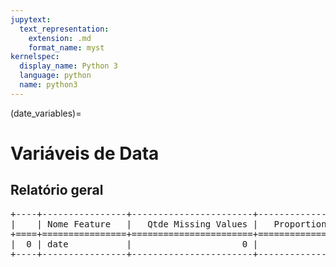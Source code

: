 ```yaml
--- 
jupytext:
  text_representation:
    extension: .md
    format_name: myst
kernelspec:
  display_name: Python 3
  language: python
  name: python3
---
```


(date_variables)= 

# Variáveis de Data
## Relatório geral

<pre>
+----+----------------+-----------------------+-----------------------------+
|    | Nome Feature   |   Qtde Missing Values |   Proportion Missing Values |
+====+================+=======================+=============================+
|  0 | date           |                     0 |                           0 |
+----+----------------+-----------------------+-----------------------------+
</pre>

